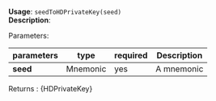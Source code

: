 **Usage**: `seedToHDPrivateKey(seed)`    
**Description**: 

Parameters: 

| parameters        | type          | required       | Description                                      |  
|-------------------|---------------|----------------| -------------------------------------------------|
| **seed**          | Mnemonic      | yes            | A mnemonic                                       |

Returns : {HDPrivateKey}
